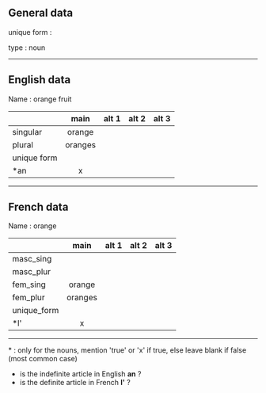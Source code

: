 ## General data

unique form :

type : noun

---

## English data

Name : orange fruit

|             |  main   | alt 1 | alt 2 | alt 3 |
| :---------- | :-----: | :---: | :---: | ----- |
| singular    | orange  |       |       |       |
| plural      | oranges |       |       |       |
| unique form |         |       |       |       |
| \*an        |    x    |       |       |       |

---

## French data

Name : orange

|             |  main   | alt 1 | alt 2 | alt 3 |
| :---------- | :-----: | :---: | :---: | :---: |
| masc_sing   |         |       |       |       |
| masc_plur   |         |       |       |       |
| fem_sing    | orange  |       |       |       |
| fem_plur    | oranges |       |       |       |
| unique_form |         |       |       |       |
| \*l'        |    x    |       |       |       |

---

\* : only for the nouns, mention 'true' or 'x' if true, else leave blank if false (most common case)

- is the indefinite article in English **an** ?
- is the definite article in French **l'** ?
